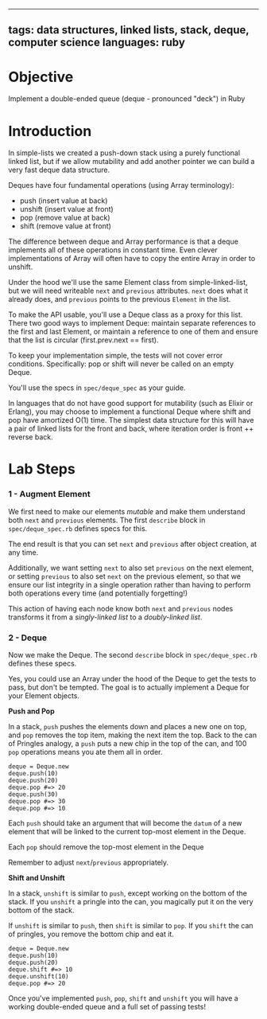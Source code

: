 ----
tags: data structures, linked lists, stack, deque, computer science
languages: ruby
----

# Objective

Implement a double-ended queue (deque - pronounced "deck") in Ruby

# Introduction

In simple-lists we created a push-down stack using a purely
functional linked list, but if we allow mutability and add another
pointer we can build a very fast deque data structure.

Deques have four fundamental operations (using Array terminology):

* push (insert value at back)
* unshift (insert value at front)
* pop (remove value at back)
* shift (remove value at front)

The difference between deque and Array performance is that a deque
implements all of these operations in constant time. Even clever
implementations of Array will often have to copy the entire Array
in order to unshift.

Under the hood we'll use the same Element class from
simple-linked-list, but we will need writeable `next` and `previous`
attributes. `next` does what it already does, and `previous` points to
the previous `Element` in the list.

To make the API usable, you'll use a Deque class as a proxy for this
list. There two good ways to implement Deque: maintain separate references to the
first and last Element, or maintain a reference to one of them and
ensure that the list is circular (first.prev.next == first).

To keep your implementation simple, the tests will not cover error
conditions. Specifically: pop or shift will never be called on an empty Deque.

You'll use the specs in `spec/deque_spec` as your guide.

In languages that do not have good support for mutability (such as
Elixir or Erlang), you may choose to implement a functional Deque
where shift and pop have amortized O(1) time. The simplest data structure
for this will have a pair of linked lists for the front and back,
where iteration order is front ++ reverse back.

# Lab Steps

### 1 - Augment Element

We first need to make our elements *mutable* and make them understand
both `next` and `previous` elements. The first `describe` block in
`spec/deque_spec.rb` defines specs for this.

The end result is that you can set `next` and `previous` after object
creation, at any time.

Additionally, we want setting `next` to also set `previous` on the next
element, or setting `previous` to also set `next` on the previous
element, so that we ensure our list integrity in a single operation
rather than having to perform both operations every time (and
potentially forgetting!)

This action of having each node know both `next` and `previous` nodes
transforms it from a *singly-linked list* to a *doubly-linked list*.

### 2 - Deque

Now we make the Deque. The second `describe` block in
`spec/deque_spec.rb` defines these specs.

Yes, you could use an Array under the hood of the Deque to get the tests
to pass, but don't be tempted. The goal is to actually implement a
Deque for your Element objects.

**Push and Pop**

In a stack, `push` pushes the elements down and places a new one on top,
and `pop` removes the top item, making the next item the top. Back to
the can of Pringles analogy, a `push` puts a new chip in the top of the
can, and 100 `pop` operations means you ate them all in order.

```
deque = Deque.new
deque.push(10)
deque.push(20)
deque.pop #=> 20
deque.push(30)
deque.pop #=> 30
deque.pop #=> 10
```

Each `push` should take an argument that will become the `datum` of a
new element that will be linked to the current top-most element in the
Deque.

Each `pop` should remove the top-most element in the Deque

Remember to adjust `next`/`previous` appropriately.

**Shift and Unshift**

In a stack, `unshift` is similar to `push`, except working on the bottom
of the stack. If you `unshift` a pringle into the can, you magically put
it on the very bottom of the stack.

If `unshift` is similar to `push`, then `shift` is similar to `pop`. If
you `shift` the can of pringles, you remove the bottom chip and eat it.

```
deque = Deque.new
deque.push(10)
deque.push(20)
deque.shift #=> 10
deque.unshift(10)
deque.pop #=> 20
```

Once you've implemented `push`, `pop`, `shift` and `unshift` you will
have a working double-ended queue and a full set of passing tests!
